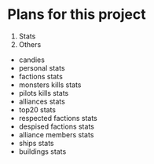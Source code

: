 # Plans for this project

1. Stats
2. Others

* candies
* personal stats
* factions stats
* monsters kills stats
* pilots kills stats
* alliances stats
* top20 stats
* respected factions stats
* despised factions stats
* alliance members stats
* ships stats
* buildings stats
